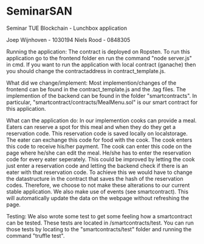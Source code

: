 # SeminarSAN
Seminar TUE Blockchain - Lunchbox application

Joep Wijnhoven - 1030194
Niels Rood - 0848305

Running the application:
The contract is deployed on Ropsten. To run this application go to the frontend folder en run the command "node server.js" in cmd. If you want to run the application with local contract (ganache) then you should change the contractaddress in contract_template.js.


What did we change/implement:
Most implemention/changes of the frontend can be found in the contract_template.js and the .tag files. The implemention of the backend can be found in the folder "smartcontracts". In particular, "smartcontract/contracts/MealMenu.sol" is our smart contract for this application.


What can the application do:
In our implemention cooks can provide a meal. Eaters can reserve a spot for this meal and when they do they get a reservation code. This reservation code is saved locally on localstorage. The eater can exchange this code for food with the cook. The cook enters this code to receive his/her payment.
The cook can enter this code on the page where he/she can edit the meal. He/she has to enter the reservation code for every eater seperately. This could be improved by letting the cook just enter a reservation code and letting the backend check if there is an eater with that reservation code. To achieve this we would have to change the datastructure in the contract that saves the hash of the reservation codes. Therefore, we choose to not make these alterations to our current stable application.
We also make use of events (see smartcontract). This will automatically update the data on the webpage without refreshing the page.



Testing:
We also wrote some test to get some feeling how a smartcontract can be tested. These tests are located in /smartcontracts/test. You can run those tests by locating to the "smartcontracts/test" folder and running the command "truffle test".
